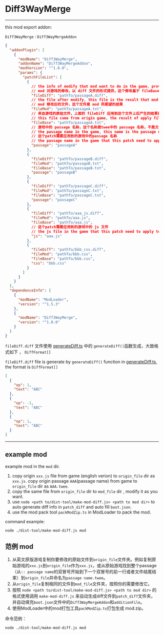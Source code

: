 # Diff3WayMerge

---

this mod export addon:

`Diff3WayMerge` : `Diff3WayMergeAddon`

```json lines
{
  "addonPlugin": [
    {
      "modName": "Diff3WayMerge",
      "addonName": "Diff3WayMergeAddon",
      "modVersion": "^1.0.0",
      "params": {
        "patchFileList": [
          {
            // the info of modify that mod want to do in the game, provide as a diff file, it is calc base on fileBase
            // mod 对游戏的修改，以 diff 文件的形式提供，这个修改基于 fileBase 到 fileMod 的变更计算产生
            "fileDiff": "pathTo/passageA.diff",
            // the file after modify, this file is the result that mod want to do
            // mod 修改后的文件，这个文件是 mod 所期望的结果
            "fileMod": "pathTo/passageA.txt",
            // 来自游戏的原始文件，上面的 fileDiff 应用到这个文件上后产生的结果是mod所期望的结果
            // this file come from origin game, the result of apply fileDiff to this file is what mod want to do
            "fileBase": "pathTo/passageA.txt",
            // 游戏中的 passage 名称，这个名称是twee中的 passage 名称，不是文件名。
            // the passage name in the game, this name is the passage name in the twee, not the file name.
            // 这个patch需要应用到的游戏中的passage 名称
            // the passage name in the game that this patch need to apply to
            "passage": "passageA"
          },
          {
            "fileDiff": "pathTo/passageB.diff",
            "fileMod": "pathTo/passageB.txt",
            "fileBase": "pathTo/passageB.txt",
            "passage": "passageB"
          },
          {
            "fileDiff": "pathTo/passageC.diff",
            "fileMod": "pathTo/passageC.txt",
            "fileBase": "pathTo/passageC.txt",
            "passage": "passageC"
          },
          {
            "fileDiff": "pathTo/aaa_js.diff",
            "fileMod": "pathTo/aaa.js",
            "fileBase": "pathTo/aaa.js",
            // 这个patch需要应用到的游戏中的 js 文件
            // the js file in the game that this patch need to apply to
            "js": "aaa.js"
          },
          {
            "fileDiff": "pathTo/bbb_css.diff",
            "fileMod": "pathTo/bbb.css",
            "fileBase": "pathTo/bbb.css",
            "css": "bbb.css"
          }
        ]
      }
    }
  ],
  "dependenceInfo": [
    {
      "modName": "ModLoader",
      "version": "^1.5.3"
    },
    {
      "modName": "Diff3WayMerge",
      "version": "^1.0.0"
    }
  ]
}
```

`fileDiff.diff` 文件使用 [generateDiff.ts](tool%2FgenerateDiff.ts) 中的 `generateDiff()`函数生成，大致格式如下 ， `DiffFormat[]`

`fileDiff.diff` file is generate by `generateDiff()` function in [generateDiff.ts](tool%2FgenerateDiff.ts), the format is `DiffFormat[]`


```json lines
[
  {
    "op": 1,
    "text": "ABC"
  },
  {
    "op": -1,
    "text": "ABC"
  },
  {
    "op": 1,
    "text": "ABC"
  }
]
```

---

## example mod

example mod in the `mod` dir.


1. copy origin `xxx.js` file from game (english verion) to `origin_file` dir as `xxx.js`. copy origin passage `AAA`(passage name) from game to `origin_file` dir as `AAA.twee`.
2. copy the same file from `origin_file` dir to `mod_file` dir , modify it as you want.
3. use `node <path to/dist-tool/make-mod-diff.js> <path to mod dir>` to auto generate diff info in `patch_diff` and auto fill `boot.json`.
4. use the mod pack tool `packModZip.ts` in ModLoader to pack the mod.

command example:

```
node ./dist-tool/make-mod-diff.js mod
```


## 范例 mod

1. 从英文原版游戏复制你要修改的原始文件到`origin_file`文件夹。例如复制原始游戏的`xxx.js`到`origin_file`作为`xxx.js`，或从原始游戏找到整个passage（从`:: passage name`的双冒号开始到下一个双冒号的前一行或者文件结尾结束）到`origin_file`并命名为`passage name.twee`。
2. 从`origin_file`复制相同的文件到`mod_file`文件夹，按照你的需要修改它。
3. 按照 `node <path to/dist-tool/make-mod-diff.js> <path to mod dir>` 的格式使用调用 `make-mod-diff.js` 来自动生成diff文件到`patch_diff`文件夹，并自动填充`boot.json`文件中的`Diff3WayMergeAddon`和`additionFile`。
4. 使用ModLoader中的mod打包工具`packModZip.ts`打包生成 mod.zip。

命令范例：

```
node ./dist-tool/make-mod-diff.js mod
```


